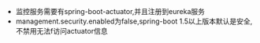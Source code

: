 * 监控服务需要有spring-boot-actuator,并且注册到eureka服务
* management.security.enabled为false,spring-boot 1.5以上版本默认是安全,不禁用无法f访问actuator信息
